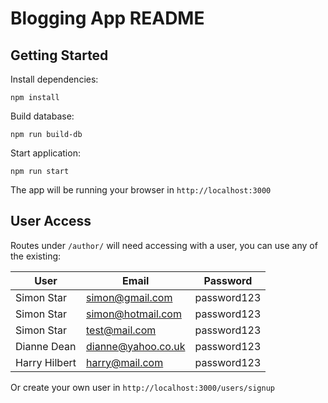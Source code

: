 # Blogging App README

## Getting Started

Install dependencies:

```
npm install
```

Build database:

```
npm run build-db
```

Start application:

```
npm run start
```

The app will be running your browser in `http://localhost:3000`

## User Access

Routes under `/author/` will need accessing with a user, you can use any of the existing:

| User          | Email              | Password    |
| ------------- | ------------------ | ----------- |
| Simon Star    | simon@gmail.com    | password123 |
| Simon Star    | simon@hotmail.com  | password123 |
| Simon Star    | test@mail.com      | password123 |
| Dianne Dean   | dianne@yahoo.co.uk | password123 |
| Harry Hilbert | harry@mail.com     | password123 |

Or create your own user in `http://localhost:3000/users/signup`
